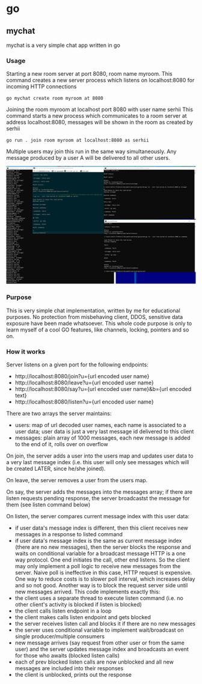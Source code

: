 # go
## mychat
mychat is a very simple chat app written in go
### Usage
Starting a new room server at port 8080, room name myroom.
This command creates a new server process which listens on localhost:8080 for incoming HTTP connections
```
go mychat create room myroom at 8080
```

Joining the room myroom at localhost port 8080 with user name serhii
This command starts a new process which communicates to a room server at address localhost:8080, messages will be shown in the room as created by serhii
```
go run . join room myroom at localhost:8080 as serhii
```
Multiple users may join this run in the same way simultaneously.
Any message produced by a user A will be delivered to all other users.

![Three clients talking to each other](mychat/pics/three_users.png)

### Purpose
This is very simple chat implementation, written by me for educational purposes.
No protection from misbehaving client, DDOS, sensitive data exposure have been made whatsoever.
This whole code purpose is only to learn myself of a cool GO features, like channels, locking, pointers and so on.

### How it works
Server listens on a given port for the following endpoints:
* http://localhost:8080/join?u={url encoded user name}
* http://localhost:8080/leave?u={url encoded user name}
* http://localhost:8080/say?u={url encoded user name}&b={url encoded text}
* http://localhost:8080/listen?u={url encoded user name}

There are two arrays the server maintains:
* users: map of url decoded user names, each name is associated to a user data; user data is just a very last message id delivered to this client
* messages: plain array of 1000 messages, each new message is added to the end of it, rolls over on overflow

On join, the server adds a user into the users map and updates user data to a very last message index (i.e. this user will only see messages which will be created LATER, since he/she joined).

On leave, the server removes a user from the users map.

On say, the server adds the messages into the messages array; if there are listen requests pending response, the server broadcastst the message for them (see listen command below)

On listen, the server compares current message index with this user data:
* if user data's message index is different, then this client receives new messages in a response to listed command
* if user data's message index is the same as current message index (there are no new messages), 
then the server blocks the response and waits on conditional variable for a broadcast message
HTTP is a one way protocol. One end initiates the call, other end listens.
So the client may only implement a poll logic to receive new messages from the server.
Naive poll is ineffective in this case, HTTP request is expensive.
One way to reduce costs is to slower poll interval, which increases delay and so not good.
Another way is to block the request server side until new messages arrived.
This code implements exactly this:
* the client uses a separate thread to execute listen command (i.e. no other client's activity is blocked if listen is blocked)
* the client calls listen endpoint in a loop
* the client makes calls listen endpoint and gets blocked
* the server receives listen call and blocks it if there are no new messages
* the server uses conditional variable to implement wait/broadcast on single producer/multiple consumers
* new message arrives (say request from other user or from the same user) and the server updates message index and broadcasts an event for those who awaits (blocked listen calls)
* each of prev blocked listen calls are now unblocked and all new messages are included into their responses
* the client is unblocked, prints out the response
